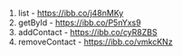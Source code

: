 1. list - https://ibb.co/j48nMKy
2. getById - https://ibb.co/P5nYxs9
3. addContact - https://ibb.co/cyR8ZBS
4. removeContact - https://ibb.co/vmkcKNz

